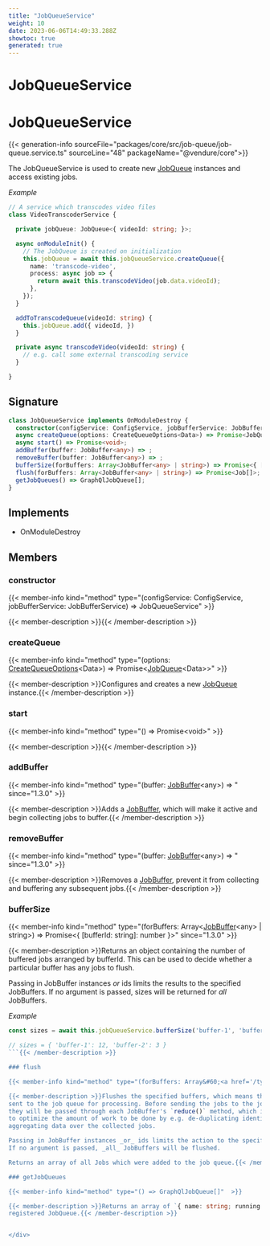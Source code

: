 ```yaml
---
title: "JobQueueService"
weight: 10
date: 2023-06-06T14:49:33.288Z
showtoc: true
generated: true
---
```

<!-- This file was generated from the Vendure source. Do not modify. Instead, re-run the "docs:build" script -->

# JobQueueService
<div class="symbol">


# JobQueueService

{{< generation-info sourceFile="packages/core/src/job-queue/job-queue.service.ts" sourceLine="48" packageName="@vendure/core">}}

The JobQueueService is used to create new <a href='/typescript-api/job-queue/#jobqueue'>JobQueue</a> instances and access
existing jobs.

*Example*

```TypeScript
// A service which transcodes video files
class VideoTranscoderService {

  private jobQueue: JobQueue<{ videoId: string; }>;

  async onModuleInit() {
    // The JobQueue is created on initialization
    this.jobQueue = await this.jobQueueService.createQueue({
      name: 'transcode-video',
      process: async job => {
        return await this.transcodeVideo(job.data.videoId);
      },
    });
  }

  addToTranscodeQueue(videoId: string) {
    this.jobQueue.add({ videoId, })
  }

  private async transcodeVideo(videoId: string) {
    // e.g. call some external transcoding service
  }

}
```

## Signature

```TypeScript
class JobQueueService implements OnModuleDestroy {
  constructor(configService: ConfigService, jobBufferService: JobBufferService)
  async createQueue(options: CreateQueueOptions<Data>) => Promise<JobQueue<Data>>;
  async start() => Promise<void>;
  addBuffer(buffer: JobBuffer<any>) => ;
  removeBuffer(buffer: JobBuffer<any>) => ;
  bufferSize(forBuffers: Array<JobBuffer<any> | string>) => Promise<{ [bufferId: string]: number }>;
  flush(forBuffers: Array<JobBuffer<any> | string>) => Promise<Job[]>;
  getJobQueues() => GraphQlJobQueue[];
}
```
## Implements

 * OnModuleDestroy


## Members

### constructor

{{< member-info kind="method" type="(configService: ConfigService, jobBufferService: JobBufferService) => JobQueueService"  >}}

{{< member-description >}}{{< /member-description >}}

### createQueue

{{< member-info kind="method" type="(options: <a href='/typescript-api/job-queue/types#createqueueoptions'>CreateQueueOptions</a>&#60;Data&#62;) => Promise&#60;<a href='/typescript-api/job-queue/#jobqueue'>JobQueue</a>&#60;Data&#62;&#62;"  >}}

{{< member-description >}}Configures and creates a new <a href='/typescript-api/job-queue/#jobqueue'>JobQueue</a> instance.{{< /member-description >}}

### start

{{< member-info kind="method" type="() => Promise&#60;void&#62;"  >}}

{{< member-description >}}{{< /member-description >}}

### addBuffer

{{< member-info kind="method" type="(buffer: <a href='/typescript-api/job-queue/job-buffer#jobbuffer'>JobBuffer</a>&#60;any&#62;) => "  since="1.3.0" >}}

{{< member-description >}}Adds a <a href='/typescript-api/job-queue/job-buffer#jobbuffer'>JobBuffer</a>, which will make it active and begin collecting
jobs to buffer.{{< /member-description >}}

### removeBuffer

{{< member-info kind="method" type="(buffer: <a href='/typescript-api/job-queue/job-buffer#jobbuffer'>JobBuffer</a>&#60;any&#62;) => "  since="1.3.0" >}}

{{< member-description >}}Removes a <a href='/typescript-api/job-queue/job-buffer#jobbuffer'>JobBuffer</a>, prevent it from collecting and buffering any
subsequent jobs.{{< /member-description >}}

### bufferSize

{{< member-info kind="method" type="(forBuffers: Array&#60;<a href='/typescript-api/job-queue/job-buffer#jobbuffer'>JobBuffer</a>&#60;any&#62; | string&#62;) => Promise&#60;{ [bufferId: string]: number }&#62;"  since="1.3.0" >}}

{{< member-description >}}Returns an object containing the number of buffered jobs arranged by bufferId. This
can be used to decide whether a particular buffer has any jobs to flush.

Passing in JobBuffer instances _or_ ids limits the results to the specified JobBuffers.
If no argument is passed, sizes will be returned for _all_ JobBuffers.

*Example*

```TypeScript
const sizes = await this.jobQueueService.bufferSize('buffer-1', 'buffer-2');

// sizes = { 'buffer-1': 12, 'buffer-2': 3 }
```{{< /member-description >}}

### flush

{{< member-info kind="method" type="(forBuffers: Array&#60;<a href='/typescript-api/job-queue/job-buffer#jobbuffer'>JobBuffer</a>&#60;any&#62; | string&#62;) => Promise&#60;<a href='/typescript-api/job-queue/job#job'>Job</a>[]&#62;"  since="1.3.0" >}}

{{< member-description >}}Flushes the specified buffers, which means that the buffer is cleared and the jobs get
sent to the job queue for processing. Before sending the jobs to the job queue,
they will be passed through each JobBuffer's `reduce()` method, which is can be used
to optimize the amount of work to be done by e.g. de-duplicating identical jobs or
aggregating data over the collected jobs.

Passing in JobBuffer instances _or_ ids limits the action to the specified JobBuffers.
If no argument is passed, _all_ JobBuffers will be flushed.

Returns an array of all Jobs which were added to the job queue.{{< /member-description >}}

### getJobQueues

{{< member-info kind="method" type="() => GraphQlJobQueue[]"  >}}

{{< member-description >}}Returns an array of `{ name: string; running: boolean; }` for each
registered JobQueue.{{< /member-description >}}


</div>
